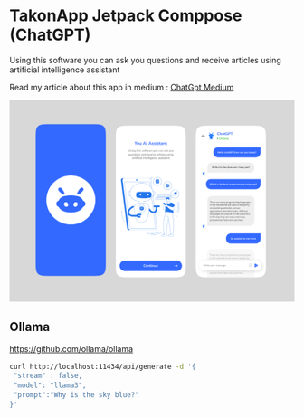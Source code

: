 # TakonApp Jetpack Comppose (ChatGPT)


Using this software you can ask you questions and receive articles using artificial intelligence assistant

Read my article about this app in medium : <a href="https://medium.com/@hariaguswidakdo/create-chatgpt-with-jetpack-compose-kotlin-koin-mvvm-db-room-etc-2b3ab4ec1f3f">ChatGpt Medium </a>

<img src="https://github.com/HariAgus/TakonApp-Comppose/blob/master/banner-takon-app-compose.png"/>


## Ollama

https://github.com/ollama/ollama

```sh
curl http://localhost:11434/api/generate -d '{
 "stream" : false,   
 "model": "llama3",
 "prompt":"Why is the sky blue?"
}'
```
